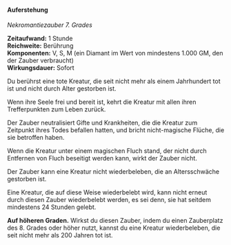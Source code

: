 #### Auferstehung
<!-- markdownlint-disable link-image-reference-definitions -->
<!-- spell-checker:words added amount avoids casting concentration damage different duration emphasis ends english false formula hour halves hours kommagetrennt mechanics minutes reaction ritual same saving school somatic special spell throw true wording wotc -->
<!-- spell-checker:words resurrection -->
[_metadata_:spell_name]:- "Auferstehung"
[_metadata_:spell_name_english]:- "Resurrection"
[_metadata_:spell_school]:- "Nekromantiezauber"
[_metadata_:spell_level]:- "7"
[_metadata_:casting_time_amount]:- "1"
[_metadata_:casting_time_unit]:- "Stunde"
[_metadata_:ritual]:- "false"
[_metadata_:range]:- "Berührung"
[_metadata_:target]:- "eine tote Kreatur, die seit nicht mehr als einem Jahrhundert tot ist und nicht durch Alter gestorben ist"
[_metadata_:components_verbal]:- "true"
[_metadata_:components_somatic]:- "true"
[_metadata_:components_material]:- "true"
[_metadata_:components_material_description]:- "ein Diamant im Wert von mindestens 1.000 GM, den der Zauber verbraucht"
[_metadata_:components_material_cost]:- "1.000 GM"
[_metadata_:concentration]:- "false"
[_metadata_:duration]:- "Sofort"
[_metadata_:compared_to_wotc_srd_5.1]:- "mechanics_same_wording_same"
[_metadata_:compared_to_a5e_srd]:- "mechanics_different_wording_different"
<!-- markdownlint-disable-next-line no-emphasis-as-heading -->
_Nekromantiezauber 7. Grades_

**Zeitaufwand:** 1 Stunde \
**Reichweite:** Berührung \
**Komponenten:** V, S, M (ein Diamant im Wert von mindestens 1.000 GM, den der Zauber verbraucht) \
**Wirkungsdauer:** Sofort

Du berührst eine tote Kreatur, die seit nicht mehr als einem Jahrhundert tot ist und nicht durch Alter gestorben ist.

Wenn ihre Seele frei und bereit ist, kehrt die Kreatur mit allen ihren Trefferpunkten zum Leben zurück.

Der Zauber neutralisiert Gifte und Krankheiten, die die Kreatur zum Zeitpunkt ihres Todes befallen hatten, und bricht nicht-magische Flüche, die sie betroffen haben.

Wenn die Kreatur unter einem magischen Fluch stand, der nicht durch Entfernen von Fluch beseitigt werden kann, wirkt der Zauber nicht.

Der Zauber kann eine Kreatur nicht wiederbeleben, die an Altersschwäche gestorben ist.

Eine Kreatur, die auf diese Weise wiederbelebt wird, kann nicht erneut durch diesen Zauber wiederbelebt werden, es sei denn, sie hat seitdem mindestens 24 Stunden gelebt.

**Auf höheren Graden.** Wirkst du diesen Zauber, indem du einen Zauberplatz des 8. Grades oder höher nutzt, kannst du eine Kreatur wiederbeleben, die seit nicht mehr als 200 Jahren tot ist.